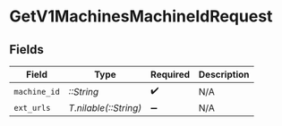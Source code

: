 # GetV1MachinesMachineIdRequest


## Fields

| Field                 | Type                  | Required              | Description           |
| --------------------- | --------------------- | --------------------- | --------------------- |
| `machine_id`          | *::String*            | :heavy_check_mark:    | N/A                   |
| `ext_urls`            | *T.nilable(::String)* | :heavy_minus_sign:    | N/A                   |